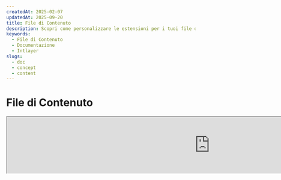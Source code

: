 ```yaml
---
createdAt: 2025-02-07
updatedAt: 2025-09-20
title: File di Contenuto
description: Scopri come personalizzare le estensioni per i tuoi file di dichiarazione dei contenuti. Segui questa documentazione per implementare condizioni in modo efficiente nel tuo progetto.
keywords:
  - File di Contenuto
  - Documentazione
  - Intlayer
slugs:
  - doc
  - concept
  - content
---
```


# File di Contenuto

<iframe title="i18n, Markdown, JSON… una soluzione unica per gestire tutto | Intlayer" class="m-auto aspect-[16/9] w-full overflow-hidden rounded-lg border-0" allow="autoplay; gyroscope;" loading="lazy" width="1080" height="auto" src="https://www.youtube.com/embed/1VHgSY_j9_I?autoplay=0&amp;origin=http://intlayer.org&amp;controls=0&amp;rel=1"/>

## Cos'è un File di Contenuto?

Un file di contenuto in Intlayer è un file che contiene definizioni di dizionari.
Questi file dichiarano il contenuto testuale, le traduzioni e le risorse della tua applicazione.
I file di contenuto vengono elaborati da Intlayer per generare dizionari.

I dizionari saranno il risultato finale che la tua applicazione importerà utilizzando l'hook `useIntlayer`.

### Concetti Chiave

#### Dizionario

Un dizionario è una raccolta strutturata di contenuti organizzati per chiavi. Ogni dizionario contiene:

- **Chiave**: Un identificatore univoco per il dizionario
- **Contenuto**: I valori effettivi del contenuto (testo, numeri, oggetti, ecc.)
- **Metadati**: Informazioni aggiuntive come titolo, descrizione, tag, ecc.

#### File di Contenuto

Esempio di file di contenuto:

```tsx fileName="src/example.content.tsx" contentDeclarationFormat="typescript"
import { type ReactNode } from "react";
import {
  t,
  enu,
  cond,
  nest,
  md,
  insert,
  file,
  type Dictionary,
} from "intlayer";

interface Content {
  imbricatedContent: {
    imbricatedContent2: {
      stringContent: string;
      numberContent: number;
      booleanContent: boolean;
      javaScriptContent: string;
    };
  };
  multilingualContent: string;
  quantityContent: string;
  conditionalContent: string;
  markdownContent: never;
  externalContent: string;
  insertionContent: string;
  nestedContent: string;
  fileContent: string;
  jsxContent: ReactNode;
}

export default {
  key: "page",
  content: {
    imbricatedContent: {
      imbricatedContent2: {
        stringContent: "Ciao Mondo",
        numberContent: 123,
        booleanContent: true,
        javaScriptContent: `${process.env.NODE_ENV}`,
      },
    },
    multilingualContent: t({
      it: "Contenuto in inglese",
      en: "English content",
      "en-GB": "English content (UK)",
      fr: "French content",
      es: "Spanish content",
    }),
    quantityContent: enu({
      "<-1": "Meno di meno una macchina",
      "-1": "Meno una macchina",
      "0": "Nessuna macchina",
      "1": "Una macchina",
      ">5": "Alcune macchine",
      ">19": "Molte macchine",
    }),
    conditionalContent: cond({
      true: "La validazione è abilitata",
      false: "La validazione è disabilitata",
    }),
    insertionContent: insert("Ciao {{name}}!"),
    nestedContent: nest(
      "navbar", // La chiave del dizionario da annidare
      "login.button" // [Opzionale] Il percorso del contenuto da annidare
    ),
    fileContent: file("./path/to/file.txt"),
    externalContent: fetch("https://example.com").then((res) => res.json()),
    markdownContent: md("# Esempio di Markdown"),

    /*
     * Disponibile solo usando `react-intlayer` o `next-intlayer`
     */
    jsxContent: <h1>Il mio titolo</h1>,
  },
} satisfies Dictionary<Content>; // [opzionale] Dictionary è generico e ti permette di rafforzare il formato del tuo dizionario
```

```javascript fileName="src/example.content.mjx" contentDeclarationFormat="esm"
import { t, enu, cond, nest, md, insert, file } from "intlayer";

/** @type {import('intlayer').Dictionary} */
export default {
  key: "page",
  content: {
    imbricatedContent: {
      imbricatedContent2: {
        stringContent: "Hello World",
        numberContent: 123,
        booleanContent: true,
        javaScriptContent: `${process.env.NODE_ENV}`,
      },
      imbricatedArray: [1, 2, 3],
    },
    multilingualContent: t({
      it: "Contenuto in inglese",
      "en-GB": "Contenuto in inglese (UK)",
      fr: "Contenuto in francese",
      es: "Contenuto in spagnolo",
    }),
    quantityContent: enu({
      "<-1": "Meno di meno uno auto",
      "-1": "Meno uno auto",
      "0": "Nessuna auto",
      "1": "Una auto",
      ">5": "Alcune auto",
      ">19": "Molte auto",
    }),
    conditionalContent: cond({
      true: "La validazione è abilitata",
      false: "La validazione è disabilitata",
    }),
    insertionContent: insert("Ciao {{name}}!"),
    nestedContent: nest(
      "navbar", // La chiave del dizionario da annidare
      "login.button" // [Opzionale] Il percorso al contenuto da annidare
    ),
    markdownContent: md("# Esempio Markdown"),
    fileContent: file("./path/to/file.txt"),
    externalContent: fetch("https://example.com").then((res) => res.json())

    // Disponibile solo usando `react-intlayer` o `next-intlayer`
    jsxContent: <h1>Il mio titolo</h1>,
  },
};
```

```javascript fileName="src/example.content.cjx" contentDeclarationFormat="commonjs"
const { t, enu, cond, nest, md, insert, file } = require("intlayer");

/** @type {import('intlayer').Dictionary} */
module.exports = {
  key: "page",
  content: {
    imbricatedContent: {
      imbricatedContent2: {
        stringContent: "Hello World",
        numberContent: 123,
        booleanContent: true,
        javaScriptContent: `${process.env.NODE_ENV}`,
      },
      imbricatedArray: [1, 2, 3],
    },
    multilingualContent: t({
      it: "Contenuto in inglese",
      en: "English content",
      "en-GB": "English content (UK)",
      fr: "French content",
      es: "Spanish content",
    }),
    quantityContent: enu({
      "<-1": "Meno di meno una macchina",
      "-1": "Meno una macchina",
      "0": "Nessuna macchina",
      "1": "Una macchina",
      ">5": "Alcune macchine",
      ">19": "Molte macchine",
    }),
    conditionalContent: cond({
      true: "La validazione è abilitata",
      false: "La validazione è disabilitata",
    }),
    insertionContent: insert("Ciao {{name}}!"),
    nestedContent: nest(
      "navbar", // La chiave del dizionario da annidare
      "login.button" // [Opzionale] Il percorso del contenuto da annidare
    ),
    markdownContent: md("# Esempio Markdown"),
    fileContent: file("./path/to/file.txt"),
    externalContent: fetch("https://example.com").then((res) => res.json())

    // Disponibile solo usando `react-intlayer` o `next-intlayer`
    jsxContent: <h1>Il mio titolo</h1>,
  },
};
```

```json5 fileName="src/example.content.json"  contentDeclarationFormat="json"
{
  "$schema": "https://intlayer.org/schema.json",
  "key": "page",
  "content": {
    "imbricatedContent": {
      "imbricatedContent2": {
        "stringContent": "Ciao Mondo", // Contenuto stringa
        "numberContent": 123, // Contenuto numero
        "booleanContent": true, // Contenuto booleano
      },
      "imbricatedArray": [1, 2, 3], // Array annidato
    },
    "multilingualContent": {
      "nodeType": "translation", // Tipo nodo: traduzione
      "translation": {
        "en": "English content",
        "en-GB": "English content (UK)",
        "fr": "French content",
        "es": "Spanish content",
      },
    },
    "quantityContent": {
      "nodeType": "enumerazione",
      "enumeration": {
        "0": "Nessuna auto",
        "1": "Un'auto",
        "<-1": "Meno di meno una auto",
        "-1": "Meno una auto",
        ">5": "Alcune auto",
        ">19": "Molte auto",
      },
    },
    "conditionalContent": {
      "nodeType": "condizione",
      "condition": {
        "true": "La validazione è abilitata",
        "false": "La validazione è disabilitata",
      },
    },
    "insertionContent": {
      "nodeType": "inserimento",
      "insertion": "Ciao {{name}}!",
    },
    "nestedContent": {
      "nodeType": "annidato",
      "nested": { "dictionaryKey": "app" },
    },
    "markdownContent": {
      "nodeType": "markdown",
      "markdown": "# Esempio Markdown",
    },
    "fileContent": {
      "nodeType": "file",
      "file": "./path/to/file.txt",
    },
    "jsxContent": {
      "type": "h1",
      "key": null,
      "ref": null,
      "props": {
        "children": ["Il mio titolo"],
      },
    },
  },
}
```

#### Nodi di Contenuto

I nodi di contenuto sono i mattoni fondamentali del contenuto del dizionario. Possono essere:

- **Valori primitivi**: stringhe, numeri, booleani, null, undefined
- **Nodi tipizzati**: Tipi di contenuto speciali come traduzioni, condizioni, markdown, ecc.
- **Funzioni**: Contenuto dinamico che può essere valutato a runtime [vedi Recupero Funzioni](https://github.com/aymericzip/intlayer/blob/main/docs/docs/it/dictionary/function_fetching.md)
- **Contenuto annidato**: Riferimenti ad altri dizionari

#### Tipi di Contenuto

Intlayer supporta vari tipi di contenuto tramite nodi tipizzati:

- **Contenuto di Traduzione**: Testo multilingue con valori specifici per locale [vedi Contenuto di Traduzione](https://github.com/aymericzip/intlayer/blob/main/docs/docs/it/dictionary/translation_content.md)
- **Contenuto Condizionale**: Contenuto condizionale basato su espressioni booleane [vedi Contenuto Condizionale](https://github.com/aymericzip/intlayer/blob/main/docs/docs/it/dictionary/condition_content.md)
- **Contenuto di Enumerazione**: Contenuto che varia in base a valori enumerati [vedi Contenuto di Enumerazione](https://github.com/aymericzip/intlayer/blob/main/docs/docs/it/dictionary/enumeration_content.md)
- **Contenuto di Inserimento**: Contenuto che può essere inserito in altri contenuti [vedi Contenuto di Inserimento](https://github.com/aymericzip/intlayer/blob/main/docs/docs/it/dictionary/insertion_content.md)
- **Contenuto Markdown**: Contenuto di testo arricchito in formato Markdown [vedi Contenuto Markdown](https://github.com/aymericzip/intlayer/blob/main/docs/docs/it/dictionary/markdown_content.md)
- **Contenuto Annidato**: Riferimenti ad altri dizionari [vedi Contenuto Annidato](https://github.com/aymericzip/intlayer/blob/main/docs/docs/it/dictionary/nested_content.md)
- **Contenuto di Genere**: Contenuto che varia in base al genere [vedi Contenuto di Genere](https://github.com/aymericzip/intlayer/blob/main/docs/docs/it/dictionary/gender_content.md)
- **Contenuto File**: Riferimenti a file esterni [vedi Contenuto File](https://github.com/aymericzip/intlayer/blob/main/docs/docs/it/dictionary/file_content.md)

## Struttura del Dizionario

Un dizionario in Intlayer è definito dal tipo `Dictionary` e contiene diverse proprietà che ne controllano il comportamento:

### Proprietà Obbligatorie

#### `key` (stringa)

L'identificatore per il dizionario. Se più dizionari hanno la stessa chiave, Intlayer li unirà automaticamente.

> Usa la convenzione di denominazione kebab-case (ad esempio, `"about-page-meta"`).

#### Content (stringa | numero | booleano | oggetto | array | funzione)

La proprietà `content` contiene i dati effettivi del dizionario e supporta:

- **Valori primitivi**: stringhe, numeri, booleani, null, undefined
- **Nodi tipizzati**: Tipi di contenuto speciali usando le funzioni helper di Intlayer
- **Oggetti annidati**: Strutture dati complesse
- **Array**: Collezioni di contenuti
- **Funzioni**: Valutazione dinamica del contenuto

### Proprietà Opzionali

#### `title` (stringa)

Titolo leggibile dall'utente per il dizionario che aiuta a identificarlo negli editor e nei sistemi CMS. Questo è particolarmente utile quando si gestiscono grandi quantità di dizionari o quando si lavora con interfacce di gestione dei contenuti.

**Esempio:**

```typescript
{
  key: "about-page-meta",
  title: "Metadati della pagina About",
  content: { /* ... */ }
}
```

#### `description` (stringa)

Descrizione dettagliata che spiega lo scopo del dizionario, le linee guida per l'uso e qualsiasi considerazione speciale. Questa descrizione viene anche utilizzata come contesto per la generazione di traduzioni assistita da AI, risultando preziosa per mantenere la qualità e la coerenza delle traduzioni.

**Esempio:**

```typescript
{
  key: "about-page-meta",
  description: [
    "Questo dizionario gestisce i metadati della pagina About",
    "Considera le buone pratiche per la SEO:",
    "- Il titolo dovrebbe essere tra 50 e 60 caratteri",
    "- La descrizione dovrebbe essere tra 150 e 160 caratteri",
  ].join('\n'),
  content: { /* ... */ }
}
```

#### `tags` (string[])

Array di stringhe per categorizzare e organizzare i dizionari. I tag forniscono un contesto aggiuntivo e possono essere utilizzati per filtrare, cercare o organizzare i dizionari negli editor e nei sistemi CMS.

**Esempio:**

```typescript
{
  key: "about-page-meta",
  tags: ["metadata", "about-page", "seo"],
  content: { /* ... */ }
}
```

#### `locale` (LocalesValues)

Trasforma il dizionario in un dizionario per locale in cui ogni campo dichiarato nel contenuto sarà automaticamente trasformato in un nodo di traduzione. Quando questa proprietà è impostata:

- Il dizionario è trattato come un dizionario a singola lingua
- Ogni campo diventa un nodo di traduzione per quella specifica lingua
- NON dovresti usare nodi di traduzione (`t()`) nel contenuto quando usi questa proprietà
- Se mancante, il dizionario sarà trattato come un dizionario multilingue

> Vedi [Dichiarazione di contenuti per lingua in Intlayer](https://github.com/aymericzip/intlayer/blob/main/docs/docs/it/per_locale_file.md) per maggiori informazioni.

**Esempio:**

```json
// Dizionario per lingua
{
  "key": "about-page",
  "locale": "en",
  "content": {
    "title": "About Us", // Questo diventa un nodo di traduzione per 'en'
    "description": "Learn more about our company"
  }
}
```

#### `autoFill` (AutoFill)

Istruzioni per il riempimento automatico del contenuto del dizionario da fonti esterne. Questo può essere configurato globalmente in `intlayer.config.ts` o per singolo dizionario. Supporta più formati:

- **`true`**: Abilita il riempimento automatico per tutte le localizzazioni
- **`string`**: Percorso a un singolo file o modello con variabili
- **`object`**: Percorsi file per locale

**Esempi:**

```json
// Abilita per tutte le localizzazioni
{
  "autoFill": true
}
// File singolo
{
  "autoFill": "./translations/aboutPage.content.json"
}
// Modello con variabili
{
  "autoFill": "/messages/{{locale}}/{{key}}/{{fileName}}.content.json"
}
// Configurazione dettagliata per locale
{
  "autoFill": {
    "en": "./translations/en/aboutPage.content.json",
    "fr": "./translations/fr/aboutPage.content.json",
    "es": "./translations/es/aboutPage.content.json"
  }
}
```

**Variabili disponibili:**

- `{{locale}}` – Codice della localizzazione (es. `fr`, `es`)
- `{{fileName}}` – Nome del file (es. `example`)
- `{{key}}` – Chiave del dizionario (es. `example`)

> Vedi [Configurazione Auto-Fill in Intlayer](https://github.com/aymericzip/intlayer/blob/main/docs/docs/it/autoFill.md) per maggiori informazioni.

##### `priority` (numero)

Indica la priorità del dizionario per la risoluzione dei conflitti. Quando più dizionari hanno la stessa chiave, il dizionario con il numero di priorità più alto sovrascriverà gli altri. Questo è utile per gestire gerarchie di contenuti e sovrascritture.

**Esempio:**

```typescript
// Dizionario base
{
  key: "welcome-message",
  priority: 1,
  content: { message: "Benvenuto!" }
}

// Dizionario di override
{
  key: "welcome-message",
  priority: 10,
  content: { message: "Benvenuto nel nostro servizio premium!" }
}
// Questo sovrascriverà il dizionario base
```

### Proprietà CMS

##### `version` (stringa)

Identificatore di versione per dizionari remoti. Aiuta a tracciare quale versione del dizionario è attualmente in uso, particolarmente utile quando si lavora con sistemi di gestione contenuti remoti.

##### `live` (booleano)

Per dizionari remoti, indica se il dizionario deve essere recuperato in tempo reale durante l'esecuzione. Quando abilitato:

- Richiede che `importMode` sia impostato su "live" in `intlayer.config.ts`
- Richiede che un server live sia in esecuzione
- Il dizionario sarà recuperato a runtime usando l'API di sincronizzazione live
- Se è live ma il recupero fallisce, si ricorre al valore dinamico
- Se non è live, il dizionario viene trasformato in fase di build per prestazioni ottimali

### Proprietà di Sistema (Generato automaticamente)

Queste proprietà sono generate automaticamente da Intlayer e non devono essere modificate manualmente:

##### `$schema` (stringa)

Schema JSON utilizzato per la validazione della struttura del dizionario. Aggiunto automaticamente da Intlayer per garantire l'integrità del dizionario.

##### `id` (stringa)

Per i dizionari remoti, questo è l'identificatore univoco del dizionario nel server remoto. Utilizzato per il recupero e la gestione dei contenuti remoti.

##### `localId` (LocalDictionaryId)

Identificatore univoco per i dizionari locali. Generato automaticamente da Intlayer per aiutare a identificare il dizionario e determinare se è locale o remoto, insieme alla sua posizione.

##### `localIds` (LocalDictionaryId[])

Per i dizionari uniti, questo array contiene gli ID di tutti i dizionari che sono stati uniti insieme. Utile per tracciare la fonte del contenuto unito.

##### `filePath` (string)

Il percorso del file del dizionario locale, che indica da quale file `.content` è stato generato il dizionario. Aiuta nel debug e nel tracciamento della fonte.

##### `availableVersions` (string[])

Per i dizionari remoti, questo array contiene tutte le versioni disponibili del dizionario. Aiuta a tracciare quali versioni sono disponibili per l'uso.

##### `autoFilled` (true)

Indica se il dizionario è stato compilato automaticamente da fonti esterne. In caso di conflitti, i dizionari base sovrascriveranno quelli compilati automaticamente.

##### `location` ('distant' | 'locale')

Indica la posizione del dizionario:

- `'locale'`: Dizionario locale (da file di contenuto)
- `'distant'`: Dizionario remoto (da fonte esterna)

## Tipi di Nodi di Contenuto

Intlayer fornisce diversi tipi specializzati di nodi di contenuto che estendono i valori primitivi di base:

### Contenuto di Traduzione (`t`)

Contenuto multilingue che varia in base alla localizzazione:

```typescript
import { t } from "intlayer";

// TypeScript/JavaScript
multilingualContent: t({
  en: "Welcome to our website",
  fr: "Bienvenue sur notre site web",
  es: "Bienvenido a nuestro sitio web",
});
```

### Contenuto Condizionale (`cond`)

Contenuto che cambia in base a condizioni booleane:

```typescript
import { cond } from "intlayer";

conditionalContent: cond({
  true: "User is logged in",
  false: "Please log in to continue",
});
```

### Contenuto Enumerato (`enu`)

Contenuto che varia in base a valori enumerati:

```typescript
import { enu } from "intlayer";

statusContent: enu({
  pending: "La tua richiesta è in sospeso",
  approved: "La tua richiesta è stata approvata",
  rejected: "La tua richiesta è stata rifiutata",
});
```

### Contenuto di Inserimento (`insert`)

Contenuto che può essere inserito in altri contenuti:

```typescript
import { insert } from "intlayer";

insertionContent: insert("Questo testo può essere inserito ovunque");
```

### Contenuto Nidificato (`nest`)

Riferimenti ad altri dizionari:

```typescript
import { nest } from "intlayer";

nestedContent: nest("about-page");
```

### Contenuto Markdown (`md`)

Contenuto di testo ricco in formato Markdown:

```typescript
import { md } from "intlayer";

markdownContent: md(
  "# Benvenuto\n\nQuesto è un testo in **grassetto** con [link](https://example.com)"
);
```

### Contenuto per Genere (`gender`)

Contenuto che varia in base al genere:

```typescript
import { gender } from "intlayer";

genderContent: gender({
  male: "Lui è uno sviluppatore",
  female: "Lei è una sviluppatrice",
  other: "Loro sono sviluppatori",
});
```

### Contenuto da File (`file`)

Riferimenti a file esterni:

```typescript
import { file } from "intlayer";

fileContent: file("./path/to/content.txt");
```

## Creazione di File di Contenuto

### Struttura Base di un File di Contenuto

Un file di contenuto esporta un oggetto di default che soddisfa il tipo `Dictionary`:

```typescript
// example.content.ts
import { t, cond, nest, md, insert, file } from "intlayer";

export default {
  key: "welcome-page",
  title: "Contenuto della Pagina di Benvenuto",
  description:
    "Contenuto per la pagina principale di benvenuto, inclusa la sezione hero e le funzionalità",
  tags: ["pagina", "benvenuto", "homepage"],
  content: {
    hero: {
      title: t({
        en: "Welcome to Our Platform",
        fr: "Bienvenue sur Notre Plateforme",
        es: "Bienvenido a Nuestra Plataforma",
      }),
      subtitle: t({
        en: "Build amazing applications with ease",
        fr: "Construisez des applications incroyables avec facilité",
        es: "Construye aplicaciones increíbles con facilidad",
      }),
      cta: cond({
        true: t({
          en: "Get Started",
          fr: "Commencer",
          es: "Comenzar",
        }),
        false: t({
          en: "Sign Up",
          fr: "S'inscrire",
          es: "Registrarse",
        }),
      }),
    },
    features: [
      {
        title: t({
          it: "Facile da Usare",
          en: "Easy to Use",
          fr: "Facile à Utiliser",
          es: "Fácil de Usar",
        }),
        description: t({
          it: "Interfaccia intuitiva per tutti i livelli di abilità",
          en: "Intuitive interface for all skill levels",
          fr: "Interface intuitive pour tous les niveaux",
          es: "Interfaz intuitiva para todos los niveles",
        }),
      },
    ],
    documentation: nest("documentation"),
    readme: file("./README.md"),
  },
} satisfies Dictionary;
```

### File di Contenuto JSON

Puoi anche creare file di contenuto in formato JSON:

```json
{
  "key": "welcome-page",
  "title": "Contenuto della Pagina di Benvenuto",
  "description": "Contenuto per la pagina principale di benvenuto",
  "tags": ["pagina", "benvenuto"],
  "content": {
    "hero": {
      "title": {
        "nodeType": "translation",
        "translation": {
          "en": "Benvenuto sulla nostra piattaforma",
          "fr": "Bienvenue sur Notre Plateforme"
        }
      },
      "subtitle": {
        "nodeType": "translation",
        "translation": {
          "en": "Crea applicazioni straordinarie con facilità",
          "fr": "Construisez des applications incroyables avec facilité"
        }
      }
    }
  }
}
```

### File di Contenuto per Locale

Per dizionari per locale, specifica la proprietà `locale`:

```typescript
// welcome-page.en.content.ts
export default {
  key: "welcome-page",
  locale: "en",
  content: {
    hero: {
      title: "Benvenuto sulla nostra piattaforma",
      subtitle: "Crea applicazioni straordinarie con facilità",
    },
  },
} satisfies Dictionary;
```

```typescript
// welcome-page.fr.content.ts
export default {
  key: "welcome-page",
  locale: "fr",
  content: {
    hero: {
      title: "Bienvenue sur Notre Plateforme",
      subtitle: "Construisez des applications incroyables avec facilité",
    },
  },
} satisfies Dictionary;
```

## Estensioni dei File di Contenuto

Intlayer consente di personalizzare le estensioni per i file di dichiarazione del contenuto. Questa personalizzazione offre flessibilità nella gestione di progetti su larga scala e aiuta a evitare conflitti con altri moduli.

### Estensioni Predefinite

Per impostazione predefinita, Intlayer monitora tutti i file con le seguenti estensioni per le dichiarazioni di contenuto:

- `.content.json`
- `.content.ts`
- `.content.tsx`
- `.content.js`
- `.content.jsx`
- `.content.mjs`
- `.content.mjx`
- `.content.cjs`
- `.content.cjx`

Queste estensioni predefinite sono adatte alla maggior parte delle applicazioni. Tuttavia, quando si hanno esigenze specifiche, è possibile definire estensioni personalizzate per semplificare il processo di build e ridurre il rischio di conflitti con altri componenti.

> Per personalizzare le estensioni dei file che Intlayer utilizza per identificare i file di dichiarazione dei contenuti, è possibile specificarle nel file di configurazione di Intlayer. Questo approccio è utile per progetti su larga scala in cui limitare l'ambito del processo di watch migliora le prestazioni della build.

## Concetti Avanzati

### Fusione dei Dizionari

Quando più dizionari hanno la stessa chiave, Intlayer li unisce automaticamente. Il comportamento della fusione dipende da diversi fattori:

- **Priorità**: I dizionari con valori di `priority` più alti sovrascrivono quelli con valori più bassi
- **Auto-fill vs Base**: I dizionari base sovrascrivono i dizionari auto-compilati
- **Posizione**: I dizionari locali sovrascrivono i dizionari remoti (quando le priorità sono uguali)

### Sicurezza dei Tipi

Intlayer fornisce pieno supporto TypeScript per i file di contenuto:

```typescript
// Definisci il tipo del tuo contenuto
interface WelcomePageContent {
  hero: {
    title: string;
    subtitle: string;
    cta: string;
  };
  features: Array<{
    title: string;
    description: string;
  }>;
}

// Usalo nel tuo dizionario
export default {
  key: "welcome-page",
  content: {
    // TypeScript fornirà completamento automatico e controllo dei tipi
    hero: {
      title: "Benvenuto",
      subtitle: "Crea app straordinarie",
      cta: "Inizia ora",
    },
  },
} satisfies Dictionary<WelcomePageContent>;
```

### Imbricazione di Nodi

Puoi senza problemi imbricare funzioni dentro altre funzioni.

Esempio :

```javascript fileName="src/example.content.tsx" contentDeclarationFormat="typescript"
import { t, enu, cond, nest, md, type Dictionary } from "intlayer";

const getName = async () => "John Doe";

export default {
  key: "page",
  content: {
    // `getIntlayer('page','en').hiMessage` restituisce `['Hi', ' ', 'John Doe']`
    hiMessage: [
      t({
        en: "Hi",
        fr: "Salut",
        es: "Hola",
      }),
      " ",
      getName(),
    ],
    // Contenuto composito che imbrica condizione, enumerazione e contenuto multilingue
    // `getIntlayer('page','en').advancedContent(true)(10)` restituisce 'Multiple items found'
    advancedContent: cond({
      true: enu({
        "0": t({
          en: "No items found",
          fr: "Aucun article trouvé",
          es: "No se encontraron artículos",
        }),
        "1": t({
          en: "One item found",
          fr: "Un article trouvé",
          es: "Se encontró un artículo",
        }),
        ">1": t({
          en: "Multiple items found",
          fr: "Plusieurs articles trouvés",
          es: "Se encontraron múltiples artículos",
        }),
      }),
      false: t({
        en: "No valid data available",
        fr: "Aucune donnée valide disponible",
        es: "No hay datos válidos disponibles",
      }),
    }),
  },
} satisfies Dictionary;
```

```javascript fileName="src/example.content.mjx" contentDeclarationFormat="esm"
import { t, enu, cond, nest, md } from "intlayer";

const getName = async () => "John Doe";

/** @type {import('intlayer').Dictionary} */
export default {
  key: "page",
  content: {
    // `getIntlayer('page','en').hiMessage` restituisce `['Hi', ' ', 'John Doe']`
    hiMessage: [
      t({
        en: "Hi",
        fr: "Salut",
        es: "Hola",
      }),
      " ",
      getName(),
    ],
    // Contenuto composito che combina condizione, enumerazione e contenuto multilingue
    // `getIntlayer('page','en').advancedContent(true)(10)` restituisce 'Multiple items found'
    advancedContent: cond({
      true: enu({
        "0": t({
          en: "No items found",
          fr: "Aucun article trouvé",
          es: "No se encontraron artículos",
        }),
        "1": t({
          en: "One item found",
          fr: "Un article trouvé",
          es: "Se encontró un artículo",
        }),
        ">1": t({
          en: "Multiple items found",
          fr: "Plusieurs articles trouvés",
          es: "Se encontraron múltiples artículos",
        }),
      }),
      false: t({
        en: "No valid data available",
        fr: "Aucune donnée valide disponible",
        es: "No hay datos válidos disponibles",
      }),
    }),
  },
};
```

```javascript fileName="src/example.content.cjx" contentDeclarationFormat="commonjs"
const { t, enu, cond, nest, md } = require("intlayer");

const getName = async () => "John Doe";

/** @type {import('intlayer').Dictionary} */
module.exports = {
  key: "page",
  content: {
    // `getIntlayer('page','en').hiMessage` restituisce `['Ciao', ' ', 'John Doe']`
    hiMessage: [
      t({
        en: "Hi",
        fr: "Salut",
        es: "Hola",
      }),
      " ",
      getName(),
    ],
    // Contenuto composito che combina condizione, enumerazione e contenuto multilingue
    // `getIntlayer('page','en').advancedContent(true)(10) restituisce 'Multiple items found'`
    advancedContent: cond({
      true: enu({
        "0": t({
          en: "No items found",
          fr: "Aucun article trouvé",
          es: "No se encontraron artículos",
        }),
        "1": t({
          en: "One item found",
          fr: "Un article trouvé",
          es: "Se encontró un artículo",
        }),
        ">1": t({
          en: "Multiple items found",
          fr: "Plusieurs articles trouvés",
          es: "Se encontraron múltiples artículos",
        }),
      }),
      false: t({
        en: "No valid data available",
        fr: "Aucune donnée valide disponible",
        es: "No hay datos válidos disponibles",
      }),
    }),
  },
};
```

```json5 fileName="src/example.content.json"  contentDeclarationFormat="json"
{
  "$schema": "https://intlayer.org/schema.json",
  "key": "page",
  "content": {
    "hiMessage": {
      "nodeType": "composite",
      "composite": [
        {
          "nodeType": "translation",
          "translation": {
            en: "Ciao", // Saluto in italiano
            fr: "Salut",
            es: "Hola",
          },
        },
        " ",
        "John Doe",
      ],
    },
    "advancedContent": {
      "nodeType": "condition",
      "condition": {
        true: {
          nodeType: "enumeration",
          enumeration: {
            "0": {
              "nodeType": "translation",
              "translation": {
                "en": "No items found",
                "fr": "Aucun article trouvé",
                "es": "No se encontraron artículos",
                "it": "Nessun elemento trovato",
              },
            },
            "1": {
              "nodeType": "translation",
              "translation": {
                "en": "One item found",
                "fr": "Un article trouvé",
                "es": "Se encontró un artículo",
                "it": "Un elemento trovato",
              },
            },
            ">1": {
              "nodeType": "translation",
              "translation": {
                "en": "Multiple items found",
                "fr": "Plusieurs articles trouvés",
                "es": "Se encontraron múltiples artículos",
                "it": "Più elementi trovati",
              },
            },
          },
        },
        "false": {
          "nodeType": "translation",
          "translation": {
            "en": "Nessun dato valido disponibile",
            "fr": "Aucune donnée valide disponible",
            "es": "No hay datos válidos disponibles",
          },
        },
      },
    },
  },
}
```

### Best Practices

1. **Convenzioni di denominazione**:
   - Usa il kebab-case per le chiavi del dizionario (`"about-page-meta"`)
   - Raggruppa i contenuti correlati sotto lo stesso prefisso di chiave

2. **Organizzazione dei contenuti**:
   - Mantieni insieme i contenuti correlati nello stesso dizionario
   - Usa oggetti annidati per organizzare strutture di contenuto complesse
   - Sfrutta i tag per la categorizzazione
   - Usa `autoFill` per compilare automaticamente le traduzioni mancanti

3. **Prestazioni**:
   - Regola la configurazione dei contenuti per limitare l'ambito dei file monitorati
   - Usa dizionari live solo quando sono necessari aggiornamenti in tempo reale (ad esempio A/B testing, ecc.)
   - Assicurati che il plugin di trasformazione alla build (`@intlayer/swc` o `@intlayer/babel`) sia abilitato per ottimizzare il dizionario durante la build

## Cronologia della Documentazione

| Versione | Data       | Modifiche                         |
| -------- | ---------- | --------------------------------- |
| 6.0.0    | 2025-09-20 | Aggiunta documentazione dei campi |
| 5.5.10   | 2025-06-29 | Inizio cronologia                 |
